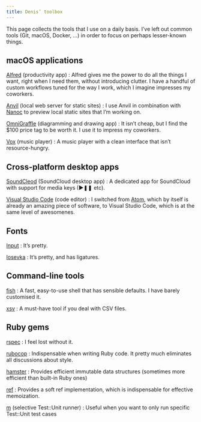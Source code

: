 ```yaml
---
title: Denis’ toolbox
---
```


This page collects the tools that I use on a daily basis. I’ve left out common tools (Git, macOS, Docker, …) in order to focus on perhaps lesser-known things.

## macOS applications

[Alfred](https://www.alfredapp.com/) (productivity app)
: Alfred gives me the power to do all the things I want, right when I need them, without introducing clutter. I have a handful of custom workflows tuned for the way I work, which I imagine impresses my coworkers.

[Anvil](https://anvilformac.com/) (local web server for static sites)
: I use Anvil in combination with [Nanoc](https://nanoc.ws/) to preview local static sites that I’m working on.

[OmniGraffle](https://www.omnigroup.com/omnigraffle/) (diagramming and drawing app)
: It isn’t cheap, but I find the $100 price tag to be worth it. I use it to impress my coworkers.

[Vox](https://vox.rocks/mac-music-player) (music player)
: A music player with a clean interface that isn’t resource-hungry.

## Cross-platform desktop apps

[SoundCleod](https://github.com/salomvary/soundcleod) (SoundCloud desktop app)
: A dedicated app for SoundCloud with support for media keys (▶❚❚ etc).

[Visual Studio Code](https://code.visualstudio.com/) (code editor)
: I switched from [Atom](https://atom.io/), which by itself is already an amazing piece of software, to Visual Studio Code, which is at the same level of awesomenes.

## Fonts

[Input](http://input.fontbureau.com/)
: It’s pretty.

[Iosevka](https://be5invis.github.io/Iosevka/)
: It’s pretty, and has ligatures.

## Command-line tools

[fish](https://fishshell.com/)
: A fast, easy-to-use shell that has sensible defaults. I have barely customised it.

[xsv](https://github.com/BurntSushi/xsv)
: A must-have tool if you deal with CSV files.

## Ruby gems

[rspec](http://rspec.info/)
: I feel lost without it.

[rubocop](http://rubocop.readthedocs.io/)
: Indispensable when writing Ruby code. It pretty much eliminates all discussions about style.

[hamster](https://github.com/hamstergem/hamster)
: Provides efficient immutable data structures (sometimes more efficient than built-in Ruby ones)

[ref](https://github.com/ruby-concurrency/ref)
: Provides a soft ref implementation, which is indispensable for effective memoization.

[m](https://github.com/qrush/m) (selective Test::Unit runner)
: Useful when you want to only run specific Test::Unit test cases
